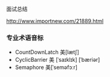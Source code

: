 面试总结

http://www.importnew.com/21889.html


### 专业术语音标
* CountDownLatch 美[lætʃ]
* CyclicBarrier 美 [ˈsaɪklɪk] [ˈbæriər]
* Semaphore 美[ˈseməfɔːr]